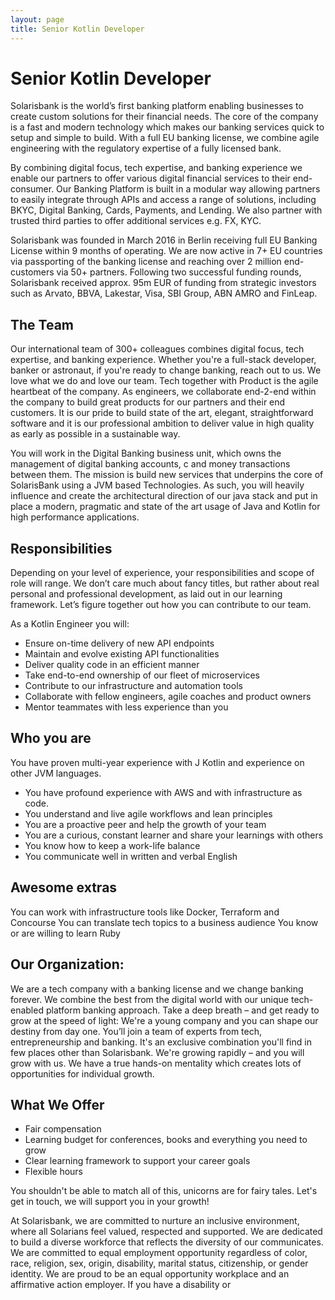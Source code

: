 ```yaml
---
layout: page
title: Senior Kotlin Developer
---
```

# Senior Kotlin Developer

Solarisbank is the world’s first banking platform enabling businesses to create custom solutions for their financial needs. The core of the company is a fast and modern technology which makes our banking services quick to setup and simple to build. With a full EU banking license, we combine agile engineering with the regulatory expertise of a fully licensed bank.

By combining digital focus, tech expertise, and banking experience we enable our partners to offer various digital financial services to their end-consumer. Our Banking Platform is built in a modular way allowing partners to easily integrate through APIs and access a range of solutions, including BKYC, Digital Banking, Cards, Payments, and Lending. We also partner with trusted third parties to offer additional services e.g. FX, KYC.

Solarisbank was founded in March 2016 in Berlin receiving full EU Banking License within 9 months of operating. We are now active in 7+ EU countries via passporting of the banking license and reaching over 2 million end-customers via 50+ partners. Following two successful funding rounds, Solarisbank received approx. 95m EUR of funding from strategic investors such as Arvato, BBVA, Lakestar, Visa, SBI Group, ABN AMRO and FinLeap.

## The Team
Our international team of 300+ colleagues combines digital focus, tech expertise, and banking experience. Whether you're a full-stack developer, banker or astronaut, if you're ready to change banking, reach out to us. We love what we do and love our team.
Tech together with Product is the agile heartbeat of the company. As engineers, we collaborate end-2-end within the company to build great products for our partners and their end customers. It is our pride to build state of the art, elegant, straightforward software and it is our professional ambition to deliver value in high quality as early as possible in a sustainable way.

You will work in the Digital Banking business unit, which owns the management of digital banking accounts, c and money transactions between them. The mission is build new services that underpins the core of SolarisBank using a JVM based Technologies. As such, you will heavily influence and create the architectural direction of our java stack and put in place a modern, pragmatic and state of the art usage of Java and Kotlin for high performance applications.

## Responsibilities
Depending on your level of experience, your responsibilities and scope of role will range. We don’t care much about fancy titles, but rather about real personal and professional development, as laid out in our learning framework. Let’s figure together out how you can contribute to our team.

As a Kotlin Engineer you will:

- Ensure on-time delivery of new API endpoints
- Maintain and evolve existing API functionalities
- Deliver quality code in an efficient manner
- Take end-to-end ownership of our fleet of microservices
- Contribute to our infrastructure and automation tools
- Collaborate with fellow engineers, agile coaches and product owners
- Mentor teammates with less experience than you

## Who you are
You have proven multi-year experience with J Kotlin and experience on other JVM languages.

- You have profound experience with AWS and with infrastructure as code.
- You understand and live agile workflows and lean principles
- You are a proactive peer and help the growth of your team
- You are a curious, constant learner and share your learnings with others
- You know how to keep a work-life balance
- You communicate well in written and verbal English

## Awesome extras
You can work with infrastructure tools like Docker, Terraform and Concourse
You can translate tech topics to a business audience
You know or are willing to learn Ruby

## Our Organization:
We are a tech company with a banking license and we change banking forever. We combine the best from the digital world with our unique tech-enabled platform banking approach.
Take a deep breath – and get ready to grow at the speed of light: We're a young company and you can shape our destiny from day one.
You’ll join a team of experts from tech, entrepreneurship and banking. It's an exclusive combination you'll find in few places other than Solarisbank.
We're growing rapidly – and you will grow with us. We have a true hands-on mentality which creates lots of opportunities for individual growth.

## What We Offer
- Fair compensation
- Learning budget for conferences, books and everything you need to grow
- Clear learning framework to support your career goals
- Flexible hours

You shouldn't be able to match all of this, unicorns are for fairy tales. Let's get in touch, we will support you in your growth!

At Solarisbank, we are committed to nurture an inclusive environment, where all Solarians feel valued, respected and supported. We are dedicated to build a diverse workforce that reflects the diversity of our communicates. We are committed to equal employment opportunity regardless of color, race, religion, sex, origin, disability, marital status, citizenship, or gender identity. We are proud to be an equal opportunity workplace and an affirmative action employer. If you have a disability or


